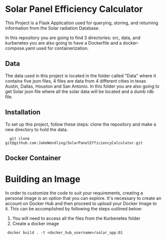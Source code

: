 # Solar Panel Efficiency Calculator 
 
 
This Project is a Flask Application used for querying, storing, and returning information from the Solar radiation Database. 

In this repository you are going to find 3 directories: src, data, and kurbenetes
you are also going to have a Dockerfile and a docker-compose.yaml used for containerization.

## Data
The data used in this project is located in the folder called "Data" where it contains five json files, 4 files are data from 4 different cities in texas Austin, Dallas, Houston and San Antonio. In this folder you are also going to get Solar json file where all the solar data will be located and a dumb rdb file.

## Installation
To set up this project, follow these steps: clone the repository and make a new directory to hold the data.

```
  git clone git@github.com:JakeWendling/SolarPanelEfficiencyCalculator.git
```
## Docker Container 

# Building an Image 
In order to customize the code to suit your requirements, creating a personal image is an option that you can explore. It's necessary to create an account on Docker Hub and then proceed to upload your Docker Image to it. This can be accomplished by following the steps outlined below:
 
 1. You will need to access all the files from the Kurbenetes folder 
 2. Create a docker image 
 ```
  docker build . -t <docker_hub_username>/solar_app:01
 ```
